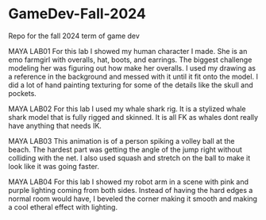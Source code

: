 # GameDev-Fall-2024
  Repo for the fall 2024 term of game dev

MAYA LAB01
  For this lab I showed my human character I made. She is an emo farmgirl with overalls, hat, boots, and earrings. The biggest challenge modeling her was figuring out how make her overalls. I used my drawing as a reference in the background and messed with it until it fit onto the model. I did a lot of hand painting texturing for some of the details like the skull and pockets. 

MAYA LAB02 
  For this lab I used my whale shark rig. It is a stylized whale shark model that is fully rigged and skinned. It is all FK as whales dont really have anything that needs IK. 

MAYA LAB03
  This animation is of a person spiking a volley ball at the beach. The hardest part was getting the angle of the jump right without colliding with the net. I also used squash and stretch on the ball to make it look like it was going faster. 

MAYA LAB04 
  For this lab I showed my robot arm in a scene with pink and purple lighting coming from both sides. Instead of having the hard edges a normal room would have, I beveled the corner making it smooth and making a cool etheral effect with lighting.

